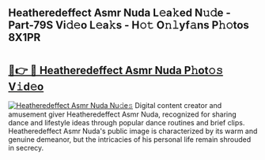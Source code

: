 ## Heatheredeffect Asmr Nuda L𝚎a𝚔ed N𝚞𝚍e - Part-79S Vi𝚍𝚎o L𝚎a𝚔s - H𝚘𝚝 O𝚗𝚕yf𝚊ns P𝚑𝚘tos 8X1PR

# <h2><a href="http://kfa9d9.oniu.top/?m=Heatheredeffect+Asmr+Nuda">🔗👉 🔴 Heatheredeffect Asmr Nuda P𝚑ot𝚘𝚜 V𝚒d𝚎o</a></h2>

[![Heatheredeffect Asmr Nuda Nu𝚍e𝚜](https://i.imgur.com/0qMVB7G.gif)](http://kfa9d9.oniu.top/?m=Heatheredeffect+Asmr+Nuda)
Digital content creator and amusement giver Heatheredeffect Asmr Nuda, recognized for sharing dance and lifestyle ideas through popular dance routines and brief clips. Heatheredeffect Asmr Nuda's public image is characterized by its warm and genuine demeanor, but the intricacies of his personal life remain shrouded in secrecy.  
